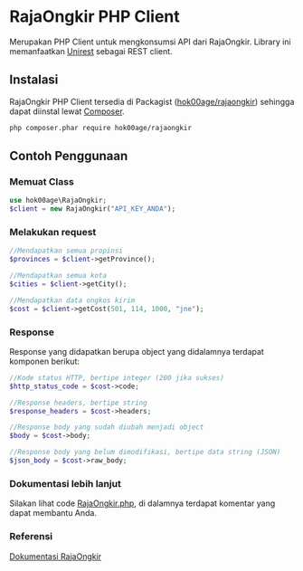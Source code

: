 # RajaOngkir PHP Client
Merupakan PHP Client untuk mengkonsumsi API dari RajaOngkir. Library ini memanfaatkan [Unirest](http://unirest.io/php.html) sebagai REST client.
## Instalasi
RajaOngkir PHP Client tersedia di Packagist ([hok00age/rajaongkir](https://packagist.org/packages/hok00age/rajaongkir)) sehingga dapat diinstal lewat [Composer](http://getcomposer.org/).
```bash
php composer.phar require hok00age/rajaongkir
```
## Contoh Penggunaan
### Memuat Class
```php
use hok00age\RajaOngkir;
$client = new RajaOngkir("API_KEY_ANDA");
```
### Melakukan request
```php
//Mendapatkan semua propinsi
$provinces = $client->getProvince();

//Mendapatkan semua kota
$cities = $client->getCity();

//Mendapatkan data ongkos kirim
$cost = $client->getCost(501, 114, 1000, "jne");
```
### Response
Response yang didapatkan berupa object yang didalamnya terdapat komponen berikut:
```php
//Kode status HTTP, bertipe integer (200 jika sukses)
$http_status_code = $cost->code;

//Response headers, bertipe string
$response_headers = $cost->headers;

//Response body yang sudah diubah menjadi object
$body = $cost->body;

//Response body yang belum dimodifikasi, bertipe data string (JSON)
$json_body = $cost->raw_body;
```
### Dokumentasi lebih lanjut
Silakan lihat code [RajaOngkir.php](https://github.com/hok00age/rajaongkir-php/blob/master/src/RajaOngkir.php), di dalamnya terdapat komentar yang dapat membantu Anda.
### Referensi
[Dokumentasi RajaOngkir](http://rajaongkir.com/dokumentasi)